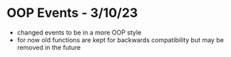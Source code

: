 # OOP Events - 3/10/23
- changed events to be in a more OOP style
- for now old functions are kept for backwards compatibility but may be removed in the future